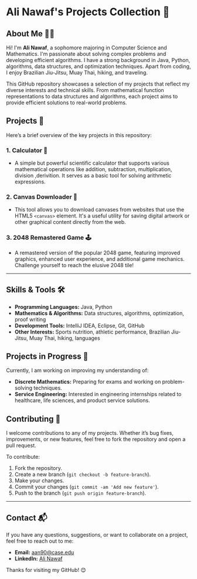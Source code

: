 # Ali Nawaf's Projects Collection 🚀

## About Me 👨‍💻
Hi! I'm **Ali Nawaf**, a sophomore majoring in Computer Science and Mathematics. I'm passionate about solving complex problems and developing efficient algorithms. I have a strong background in Java, Python, algorithms, data structures, and optimization techniques. Apart from coding, I enjoy Brazilian Jiu-Jitsu, Muay Thai, hiking, and traveling.

This GitHub repository showcases a selection of my projects that reflect my diverse interests and technical skills. From mathematical function representations to data structures and algorithms, each project aims to provide efficient solutions to real-world problems.

## Projects 📂
Here’s a brief overview of the key projects in this repository:

### 1. **Calculator 🧮**
   - A simple but powerful scientific calculator that supports various mathematical operations like addition, subtraction, multiplication, division ,derivition. It serves as a basic tool for solving arithmetic expressions.

### 2. **Canvas Downloader 🎨**
   - This tool allows you to download canvases from websites that use the HTML5 `<canvas>` element. It's a useful utility for saving digital artwork or other graphical content directly from the web.

### 3. **2048 Remastered Game 🕹️**
   - A remastered version of the popular 2048 game, featuring improved graphics, enhanced user experience, and additional game mechanics. Challenge yourself to reach the elusive 2048 tile!

---

## Skills & Tools 🛠️
- **Programming Languages:** Java, Python
- **Mathematics & Algorithms:** Data structures, algorithms, optimization, proof writing
- **Development Tools:** IntelliJ IDEA, Eclipse, Git, GitHub
- **Other Interests:** Sports nutrition, athletic performance, Brazilian Jiu-Jitsu, Muay Thai, hiking, languages

## Projects in Progress 🔄
Currently, I am working on improving my understanding of:
- **Discrete Mathematics:** Preparing for exams and working on problem-solving techniques.
- **Service Engineering:** Interested in engineering internships related to healthcare, life sciences, and product service solutions.

## Contributing 🤝
I welcome contributions to any of my projects. Whether it’s bug fixes, improvements, or new features, feel free to fork the repository and open a pull request.

To contribute:
1. Fork the repository.
2. Create a new branch (`git checkout -b feature-branch`).
3. Make your changes.
4. Commit your changes (`git commit -am 'Add new feature'`).
5. Push to the branch (`git push origin feature-branch`).

---

## Contact 📬
If you have any questions, suggestions, or want to collaborate on a project, feel free to reach out to me:
- **Email:** aan90@case.edu
- **LinkedIn:** [Ali Nawaf](https://www.linkedin.com/in/ali-nawaf-2ba1b6306/)

Thanks for visiting my GitHub! 😊

